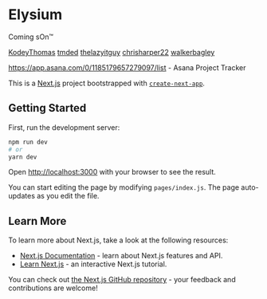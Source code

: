 # Elysium

Coming sOn™

[KodeyThomas](http://github.com/KodeyThomas) [tmded](http://github.com/tmded) [thelazyitguy](http://github.com/thelazyitguy) [chrisharper22](http://github.com/chrisharper22) [walkerbagley](http://github.com/walkerbagley)

https://app.asana.com/0/1185179657279097/list - Asana Project Tracker

This is a [Next.js](https://nextjs.org/) project bootstrapped with [`create-next-app`](https://github.com/vercel/next.js/tree/canary/packages/create-next-app).

## Getting Started

First, run the development server:

```bash
npm run dev
# or
yarn dev
```

Open [http://localhost:3000](http://localhost:3000) with your browser to see the result.

You can start editing the page by modifying `pages/index.js`. The page auto-updates as you edit the file.

## Learn More

To learn more about Next.js, take a look at the following resources:

-   [Next.js Documentation](https://nextjs.org/docs) - learn about Next.js features and API.
-   [Learn Next.js](https://nextjs.org/learn) - an interactive Next.js tutorial.

You can check out [the Next.js GitHub repository](https://github.com/vercel/next.js/) - your feedback and contributions are welcome!
